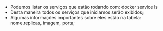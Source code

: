 * Podemos listar os serviços que estão rodando com: docker service ls
* Desta maneira todos os serviços que iniciamos serão exibidos;
* Algumas informações importantes sobre eles estão na tabela: nome,replicas, imagem, porta;